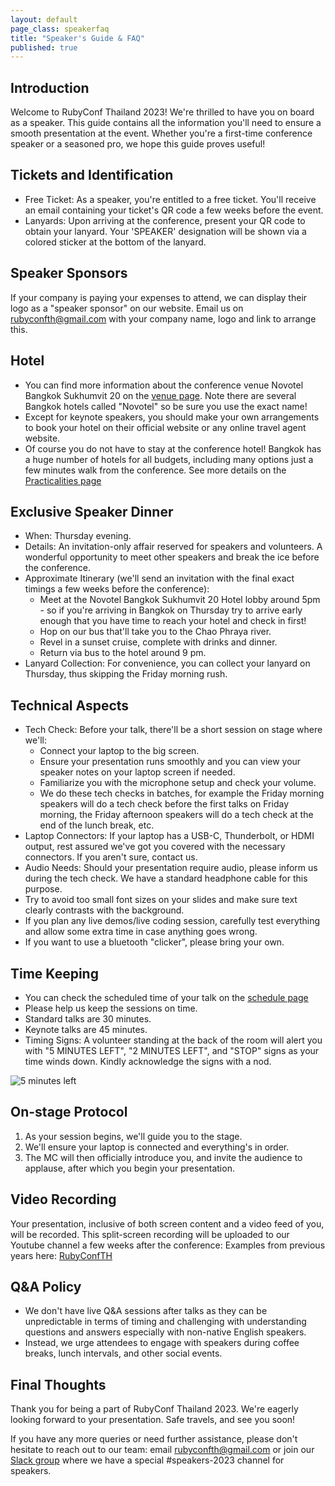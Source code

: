 ```yaml
---
layout: default
page_class: speakerfaq
title: "Speaker's Guide & FAQ"
published: true
---
```


## Introduction 

Welcome to RubyConf Thailand 2023! We're thrilled to have you on board as a speaker. This guide contains all the information you'll need to ensure a smooth presentation at the event. Whether you're a first-time conference speaker or a seasoned pro, we hope this guide proves useful!

## Tickets and Identification

-  Free Ticket: As a speaker, you're entitled to a free ticket. You'll receive an email containing your ticket's QR code a few weeks before the event.
- Lanyards: Upon arriving at the conference, present your QR code to obtain your lanyard. Your 'SPEAKER' designation will be shown via a colored sticker at the bottom of the lanyard.

## Speaker Sponsors

If your company is paying your expenses to attend, we can display their logo as a "speaker sponsor" on our website. Email us on <rubyconfth@gmail.com> with your company name, logo and link to arrange this.

## Hotel

- You can find more information about the conference venue Novotel Bangkok Sukhumvit 20 on the [venue page](https://rubyconfth.com/venue/). Note there are several Bangkok hotels called "Novotel" so be sure you use the exact name!
- Except for keynote speakers, you should make your own arrangements to book your hotel on their official website or any online travel agent website. 
-   Of course you do not have to stay at the conference hotel! Bangkok has a huge number of hotels for all budgets, including many options just a few minutes walk from the conference. See more details on the [Practicalities page](https://rubyconfth.com/practicalities/)

## Exclusive Speaker Dinner
-   When: Thursday evening.
-   Details: An invitation-only affair reserved for speakers and volunteers. A wonderful opportunity to meet other speakers and break the ice before the conference.
-   Approximate Itinerary (we'll send an invitation with the final exact timings a few weeks before the conference):
    -   Meet at the Novotel Bangkok Sukhumvit 20 Hotel lobby around 5pm - so if you're arriving in Bangkok on Thursday try to arrive early enough that you have time to reach your hotel and check in first!
    -   Hop on our bus that'll take you to the Chao Phraya river.
    -   Revel in a sunset cruise, complete with drinks and dinner.
    -   Return via bus to the hotel around 9 pm.
-   Lanyard Collection: For convenience, you can collect your lanyard on Thursday, thus skipping the Friday morning rush.

## Technical Aspects

-   Tech Check: Before your talk, there'll be a short session on stage where we'll:
    -   Connect your laptop to the big screen.
    -   Ensure your presentation runs smoothly and you can view your speaker notes on your laptop screen if needed.
    -   Familiarize you with the microphone setup and check your volume.
    -   We do these tech checks in batches, for example the Friday morning speakers will do a tech check before the first talks on Friday morning, the Friday afternoon speakers will do a tech check at the end of the lunch break, etc.
-   Laptop Connectors: If your laptop has a USB-C, Thunderbolt, or HDMI output, rest assured we've got you covered with the necessary connectors. If you aren't sure, contact us.
-   Audio Needs: Should your presentation require audio, please inform us during the tech check. We have a standard headphone cable for this purpose.
-   Try to avoid too small font sizes on your slides and make sure text clearly contrasts with the background.
-   If you plan any live demos/live coding session, carefully test everything and allow some extra time in case anything goes wrong.
-   If you want to use a bluetooth "clicker", please bring your own.

## Time Keeping

-   You can check the scheduled time of your talk on the [schedule page](https://rubyconfth.com/schedule/)
-   Please help us keep the sessions on time.
-   Standard talks are 30 minutes.
-   Keynote talks are 45 minutes.
-   Timing Signs: A volunteer standing at the back of the room will alert you with "5 MINUTES LEFT", "2 MINUTES LEFT", and "STOP" signs as your time winds down. Kindly acknowledge the signs with a nod.

![5 minutes left](/images/speakerfaq/5minutes.png)

## On-stage Protocol

1.  As your session begins, we'll guide you to the stage.
2.  We'll ensure your laptop is connected and everything's in order.
3.  The MC will then officially introduce you, and invite the audience to applause, after which you begin your presentation.

## Video Recording

Your presentation, inclusive of both screen content and a video feed of you, will be recorded. This split-screen recording will be uploaded to our Youtube channel a few weeks after the conference: Examples from previous years here: [RubyConfTH](https://youtube.com/@rubyconfth)

## Q&A Policy

-   We don't have live Q&A sessions after talks as they can be unpredictable in terms of timing and challenging with understanding questions and answers especially with non-native English speakers.
-   Instead, we urge attendees to engage with speakers during coffee breaks, lunch intervals, and other social events.

## Final Thoughts

Thank you for being a part of RubyConf Thailand 2023. We're eagerly looking forward to your presentation. Safe travels, and see you soon!

If you have any more queries or need further assistance, please don't hesitate to reach out to our team: email <rubyconfth@gmail.com> or join our [Slack group](https://join.slack.com/t/rubyconfth/shared_invite/zt-929bw4xs-cpQPPIFeQznm9lMZN1tjlA) where we have a special #speakers-2023 channel for speakers.